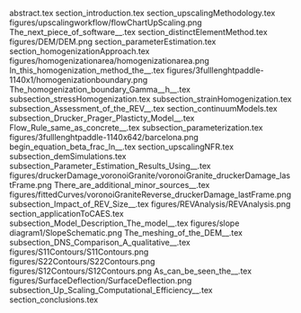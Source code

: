 abstract.tex
section_introduction.tex
section_upscalingMethodology.tex
figures/upscalingworkflow/flowChartUpScaling.png
The_next_piece_of_software__.tex
section_distinctElementMethod.tex
figures/DEM/DEM.png
section_parameterEstimation.tex
section_homogenizationApproach.tex
figures/homogenizationarea/homogenizationarea.png
In_this_homogenization_method_the__.tex
figures/3fulllenghtpaddle-1140x1/homogenizationboundary.png
The_homogenization_boundary_Gamma__h__.tex
subsection_stressHomogenization.tex
subsection_strainHomogenization.tex
subsection_Assessment_of_the_REV__.tex
section_continuumModels.tex
subsection_Drucker_Prager_Plasticty_Model__.tex
Flow_Rule_same_as_concrete__.tex
subsection_parameterization.tex
figures/3fulllenghtpaddle-1140x642/barcelona.png
begin_equation_beta_frac_ln__.tex
section_upscalingNFR.tex
subsection_demSimulations.tex
subsection_Parameter_Estimation_Results_Using__.tex
figures/druckerDamage_voronoiGranite/voronoiGranite_druckerDamage_lastFrame.png
There_are_additional_minor_sources__.tex
figures/fittedCurves/voronoiGraniteReverse_druckerDamage_lastFrame.png
subsection_Impact_of_REV_Size__.tex
figures/REVAnalysis/REVAnalysis.png
section_applicationToCAES.tex
subsection_Model_Description_The_model__.tex
figures/slope diagram1/SlopeSchematic.png
The_meshing_of_the_DEM__.tex
subsection_DNS_Comparison_A_qualitative__.tex
figures/S11Contours/S11Contours.png
figures/S22Contours/S22Contours.png
figures/S12Contours/S12Contours.png
As_can_be_seen_the__.tex
figures/SurfaceDeflection/SurfaceDeflection.png
subsection_Up_Scaling_Computational_Efficiency__.tex
section_conclusions.tex